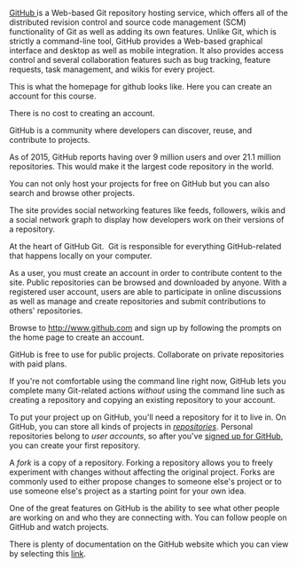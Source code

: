 <p><a id="" class="" title="" href="http://www.github.com" target="">GitHub </a>is a Web-based Git repository hosting service, which offers all of the distributed revision control and source code management (SCM) functionality of Git as well as adding its own features. Unlike Git, which is strictly a command-line tool, GitHub provides a Web-based graphical interface and desktop as well as mobile integration. It also provides access control and several collaboration features such as bug tracking, feature requests, task management, and wikis for every project.</p>
<p>This is what the homepage for github looks like. Here you can create an account for this course.</p>
<p>There is no cost to creating an account.</p>
<p>GitHub is a community where developers can discover, reuse, and contribute to projects.</p>
<p>As of 2015, GitHub reports having over 9 million users and over 21.1 million repositories. This would make it the largest code repository in the world.</p>
<p>You can not only host your projects for free on GitHub but you can also search and browse other projects.</p>
<p>The site provides social networking features like feeds, followers, wikis and a social network graph to display how developers work on their versions of a repository.</p>
<p>At the heart of GitHub Git.&nbsp; Git is responsible for everything GitHub-related that happens locally on your computer.</p>
<p>As a user, you must create an account in order to contribute content to the site. Public repositories can be browsed and downloaded by anyone. With a registered user account, users are able to participate in online discussions as well as manage and create repositories and submit contributions to others' repositories.</p>
<p>Browse to <a href="http://www.github.com/">http://www.github.com</a> and sign up by following the prompts on the home page to create an account.</p>
<p>GitHub is free to use for public projects. Collaborate on private repositories with paid plans.</p>
<p>If you're not comfortable using the command line right now, GitHub lets you complete many Git-related actions&nbsp;<i>without</i>&nbsp;using the command line such as creating a repository and copying an existing repository to your account.</p>
<p>To put your project up on GitHub, you'll need a repository for it to live in. On GitHub, you can store all kinds of projects in&nbsp;<i><a href="https://help.github.com/articles/github-glossary">repositories</a></i>. Personal repositories belong to&nbsp;<i>user accounts</i>, so after you've&nbsp;<a href="https://help.github.com/articles/signing-up-for-a-new-github-account">signed up for GitHub</a>, you can create your first repository.</p>
<p>A&nbsp;<i>fork</i>&nbsp;is a copy of a repository. Forking a repository allows you to freely experiment with changes without affecting the original project. Forks are commonly used to either propose changes to someone else's project or to use someone else's project as a starting point for your own idea.</p>
<p>One of the great features on GitHub is the ability to see what other people are working on and who they are connecting with. You can follow people on GitHub and watch projects.</p>
<p>There is plenty of documentation on the GitHub website which you can view by selecting this <a id="" class="" title="" href="https://help.github.com/categories/setup/" target="">link</a>.&nbsp;</p>
<p>&nbsp;</p>